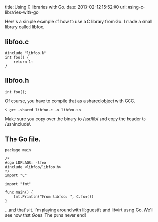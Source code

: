 title: Using C libraries with Go.
date: 2013-02-12 15:52:00
url: using-c-libraries-with-go

Here's a simple example of how to use a C library from Go. I made a small library called libfoo.

## libfoo.c
	#include "libfoo.h"
	int foo() {
		return 1;
	}

## libfoo.h
	int foo();

Of course, you have to compile that as a shared object with GCC.

	$ gcc -shared libfoo.c -o libfoo.so

Make sure you copy over the binary to <span class="mono">/usr/lib/</span> and copy the header to <span class="mono">/usr/include/</span>.

## The Go file.
	package main

	/*
	#cgo LDFLAGS: -lfoo
	#include <libfoo/libfoo.h>
	*/
	import "C"

	import "fmt"

	func main() {
		fmt.Println("From libfoo: ", C.foo())
	}

...and that's it. I'm playing around with libguestfs and libvirt using Go. We'll see how that <em>Go</em>es. The puns never end!

